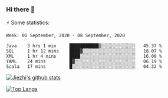 ### Hi there 👋

⚡ Some statistics:

<!--START_SECTION:waka-->
```text
Week: 01 September, 2020 - 08 September, 2020

Java    3 hrs 1 min     ███████████▒░░░░░░░░░░░░░   45.37 % 
SQL     1 hr 12 mins    ████▓░░░░░░░░░░░░░░░░░░░░   18.07 % 
XML     1 hr 4 mins     ████░░░░░░░░░░░░░░░░░░░░░   16.08 % 
YAML    24 mins         █▓░░░░░░░░░░░░░░░░░░░░░░░   06.19 % 
Scala   17 mins         █░░░░░░░░░░░░░░░░░░░░░░░░   04.32 % 
```
<!--END_SECTION:waka-->

[![Jiezhi's github stats](https://github-readme-stats.vercel.app/api?username=Jiezhi&show_icons=true)](https://github.com/Jiezhi/github-readme-stats)

[![Top Langs](https://github-readme-stats.vercel.app/api/top-langs/?username=Jiezhi&hide=javascript,html)](https://github.com/Jiezhi/github-readme-stats)
<!--
**Jiezhi/Jiezhi** is a ✨ _special_ ✨ repository because its `README.md` (this file) appears on your GitHub profile.

Here are some ideas to get you started:

- 🔭 I’m currently working on ...
- 🌱 I’m currently learning ...
- 👯 I’m looking to collaborate on ...
- 🤔 I’m looking for help with ...
- 💬 Ask me about ...
- 📫 How to reach me: ...
- 😄 Pronouns: ...
- ⚡ Fun fact: ...
-->

